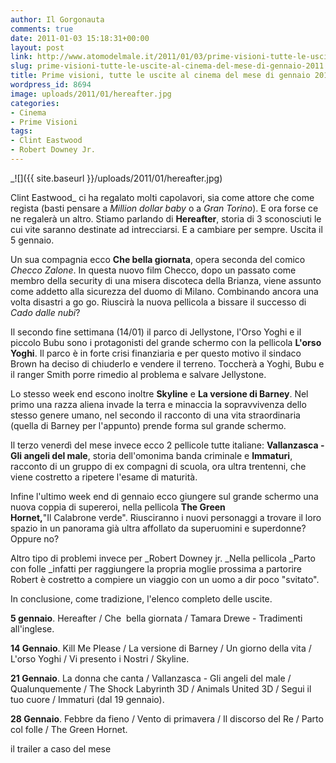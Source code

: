 ```yaml
---
author: Il Gorgonauta
comments: true
date: 2011-01-03 15:18:31+00:00
layout: post
link: http://www.atomodelmale.it/2011/01/03/prime-visioni-tutte-le-uscite-al-cinema-del-mese-di-gennaio-2011/
slug: prime-visioni-tutte-le-uscite-al-cinema-del-mese-di-gennaio-2011
title: Prime visioni, tutte le uscite al cinema del mese di gennaio 2011.
wordpress_id: 8694
image: uploads/2011/01/hereafter.jpg
categories:
- Cinema
- Prime Visioni
tags:
- Clint Eastwood
- Robert Downey Jr.
---
```


_![]({{ site.baseurl }}/uploads/2011/01/hereafter.jpg)

Clint Eastwood_ ci ha regalato molti capolavori, sia come attore che come regista (basti pensare a _Million dollar baby_ o a _Gran Torino_). E ora forse ce ne regalerà un altro. Stiamo parlando di **Hereafter**, storia di 3 sconosciuti le cui vite saranno destinate ad intrecciarsi. E a cambiare per sempre. Uscita il 5 gennaio.

Un sua compagnia ecco **Che bella giornata**, opera seconda del comico _Checco Zalone_. In questa nuovo film Checco, dopo un passato come membro della security di una misera discoteca della Brianza, viene assunto come addetto alla sicurezza del duomo di Milano. Combinando ancora una volta disastri a go go. Riuscirà la nuova pellicola a bissare il successo di _Cado dalle nubi_?

Il secondo fine settimana (14/01) il parco di Jellystone, l'Orso Yoghi e il piccolo Bubu sono i protagonisti del grande schermo con la pellicola **L'orso Yoghi**. Il parco è in forte crisi finanziaria e per questo motivo il sindaco Brown ha deciso di chiuderlo e vendere il terreno. Toccherà a Yoghi, Bubu e il ranger Smith porre rimedio al problema e salvare Jellystone.

Lo stesso week end escono inoltre **Skyline** e **La versione di Barney**. Nel primo una razza aliena invade la terra e minaccia la sopravvivenza dello stesso genere umano, nel secondo il racconto di una vita straordinaria (quella di Barney per l'appunto) prende forma sul grande schermo.

Il terzo venerdì del mese invece ecco 2 pellicole tutte italiane: **Vallanzasca - Gli angeli del male**, storia dell'omonima banda criminale e **Immaturi**, racconto di un gruppo di ex compagni di scuola, ora ultra trentenni, che viene costretto a ripetere l'esame di maturità.

Infine l'ultimo week end di gennaio ecco giungere sul grande schermo una nuova coppia di supereroi, nella pellicola **The Green Hornet,**"Il Calabrone verde". Riusciranno i nuovi personaggi a trovare il loro spazio in un panorama già ultra affollato da superuomini e superdonne? Oppure no?

Altro tipo di problemi invece per _Robert Downey jr. _Nella pellicola _Parto con folle _infatti  per raggiungere la propria moglie prossima a partorire Robert è costretto a compiere un viaggio con un uomo a dir poco "svitato".

In conclusione, come tradizione, l'elenco completo delle uscite.

**5 gennaio**. Hereafter / Che  bella giornata / Tamara Drewe - Tradimenti all'inglese.

**14 Gennaio**. Kill Me Please / La versione di Barney / Un giorno della vita / L'orso Yoghi / Vi presento i Nostri / Skyline.

**21 Gennaio**. La donna che canta / Vallanzasca - Gli angeli del male / Qualunquemente / The Shock Labyrinth 3D / Animals United 3D / Segui il tuo cuore / Immaturi (dal 19 gennaio).

**28 Gennaio**. Febbre da fieno / Vento di primavera / Il discorso del Re / Parto col folle / The Green Hornet.

il trailer a caso del mese

